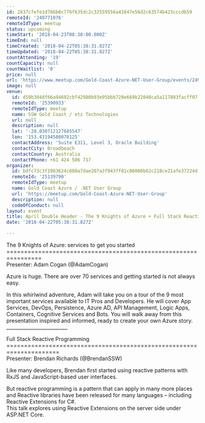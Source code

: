 ```yaml
---
id: 2837cfefe1d786b0c776f635dc2c32559556a41847e56d2c63574b423cccdb59
remoteId: '249771076'
remoteIdType: meetup
status: upcoming
timeStart: '2018-04-23T08:30:00.000Z'
timeEnd: null
timeCreated: '2018-04-22T05:38:31.827Z'
timeUpdated: '2018-04-22T05:38:31.827Z'
countAttending: '19'
countCapacity: null
countWaitlist: '0'
price: null
url: 'https://www.meetup.com/Gold-Coast-Azure-NET-User-Group/events/249771076/'
image: null
venue:
  id: d59b304df66a94692cbf42980b93e95bbb728e669b22040ca5a117883facff07
  remoteId: '25390933'
  remoteIdType: meetup
  name: SSW Gold Coast / etz Technologies
  url: null
  description: null
  lat: '-28.030712127685547'
  lon: '153.43194580078125'
  contactAddress: 'Suite E311, Level 3, Oracle Building'
  contactCity: Broadbeach
  contactCountry: Australia
  contactPhone: +61 424 506 717
organizer:
  id: bdfc73c3f1983624c680a7dae207a3f943ff81c06008b62c218ce21afe37224d
  remoteId: '25139790'
  remoteIdType: meetup
  name: Gold Coast Azure / .NET User Group
  url: 'https://meetup.com/Gold-Coast-Azure-NET-User-Group'
  description: null
  codeOfConduct: null
layout: event
title: April Double Header - The 9 Knights of Azure + Full Stack Reactive Programming
date: '2018-04-22T05:38:31.827Z'

---
```

<p>The 9 Knights of Azure: services to get you started<br/>================================================================<br/>Presenter: Adam Cogan (@AdamCogan)</p> <p>Azure is huge. There are over 70 services and getting started is not always easy.</p> <p>In this whirlwind adventure, Adam will take you on a tour of the 9 most important services available to IT Pros and Developers. He will cover App Services, DevOps, Persistence, Azure AD, API Management, Logic Apps, Containers, Cognitive Services and Bots. You will walk away from this presentation inspired and informed, ready to create your own Azure story.<br/>_________________________</p> <p>Full Stack Reactive Programming<br/>=====================================================================<br/>Presenter: Brendan Richards (@BrendanSSW)</p> <p>Like many developers, Brendan first started using reactive patterns with RxJS and JavaScript-based user interfaces.</p> <p>But reactive programming is a pattern that can apply in many more places and Reactive libraries have been released for many languages – including Reactive Extensions for C#.<br/>This talk explores using Reactive Extensions on the server side under ASP.NET Core.</p>
